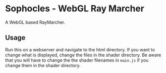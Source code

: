 # Sophocles - WebGL Ray Marcher

A WebGL based RayMarcher.

## Usage

Run this on a webserver and navigate to the html directory. If you want to change what is displayed, change the files in the shader directory. Be aware that you will have to change the the shader filenames in `main.js` if you change them in the shader directory.
